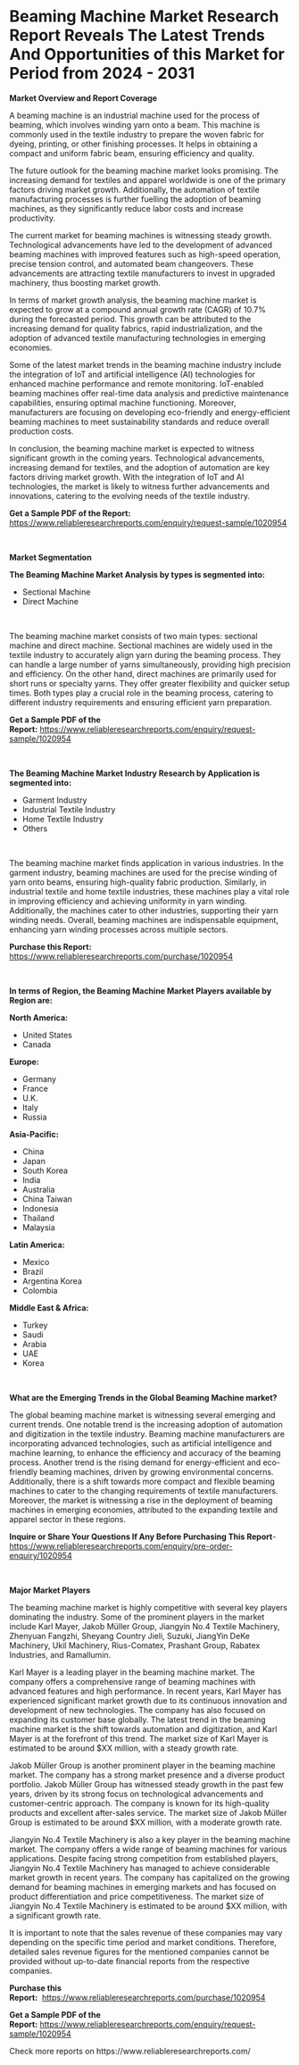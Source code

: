<p><h1>Beaming Machine Market Research Report Reveals The Latest Trends And Opportunities of this Market for Period from 2024 - 2031</h1></p><p><strong>Market Overview and Report Coverage</strong></p>
<p><p>A beaming machine is an industrial machine used for the process of beaming, which involves winding yarn onto a beam. This machine is commonly used in the textile industry to prepare the woven fabric for dyeing, printing, or other finishing processes. It helps in obtaining a compact and uniform fabric beam, ensuring efficiency and quality.</p><p>The future outlook for the beaming machine market looks promising. The increasing demand for textiles and apparel worldwide is one of the primary factors driving market growth. Additionally, the automation of textile manufacturing processes is further fuelling the adoption of beaming machines, as they significantly reduce labor costs and increase productivity.</p><p>The current market for beaming machines is witnessing steady growth. Technological advancements have led to the development of advanced beaming machines with improved features such as high-speed operation, precise tension control, and automated beam changeovers. These advancements are attracting textile manufacturers to invest in upgraded machinery, thus boosting market growth.</p><p>In terms of market growth analysis, the beaming machine market is expected to grow at a compound annual growth rate (CAGR) of 10.7% during the forecasted period. This growth can be attributed to the increasing demand for quality fabrics, rapid industrialization, and the adoption of advanced textile manufacturing technologies in emerging economies.</p><p>Some of the latest market trends in the beaming machine industry include the integration of IoT and artificial intelligence (AI) technologies for enhanced machine performance and remote monitoring. IoT-enabled beaming machines offer real-time data analysis and predictive maintenance capabilities, ensuring optimal machine functioning. Moreover, manufacturers are focusing on developing eco-friendly and energy-efficient beaming machines to meet sustainability standards and reduce overall production costs.</p><p>In conclusion, the beaming machine market is expected to witness significant growth in the coming years. Technological advancements, increasing demand for textiles, and the adoption of automation are key factors driving market growth. With the integration of IoT and AI technologies, the market is likely to witness further advancements and innovations, catering to the evolving needs of the textile industry.</p></p>
<p><strong>Get a Sample PDF of the Report:</strong> <a href="https://www.reliableresearchreports.com/enquiry/request-sample/1020954">https://www.reliableresearchreports.com/enquiry/request-sample/1020954</a></p>
<p>&nbsp;</p>
<p><strong>Market Segmentation</strong></p>
<p><strong>The Beaming Machine Market Analysis by types is segmented into:</strong></p>
<p><ul><li>Sectional Machine</li><li>Direct Machine</li></ul></p>
<p>&nbsp;</p>
<p><p>The beaming machine market consists of two main types: sectional machine and direct machine. Sectional machines are widely used in the textile industry to accurately align yarn during the beaming process. They can handle a large number of yarns simultaneously, providing high precision and efficiency. On the other hand, direct machines are primarily used for short runs or specialty yarns. They offer greater flexibility and quicker setup times. Both types play a crucial role in the beaming process, catering to different industry requirements and ensuring efficient yarn preparation.</p></p>
<p><strong>Get a Sample PDF of the Report:</strong>&nbsp;<a href="https://www.reliableresearchreports.com/enquiry/request-sample/1020954">https://www.reliableresearchreports.com/enquiry/request-sample/1020954</a></p>
<p>&nbsp;</p>
<p><strong>The Beaming Machine Market Industry Research by Application is segmented into:</strong></p>
<p><ul><li>Garment Industry</li><li>Industrial Textile Industry</li><li>Home Textile Industry</li><li>Others</li></ul></p>
<p>&nbsp;</p>
<p><p>The beaming machine market finds application in various industries. In the garment industry, beaming machines are used for the precise winding of yarn onto beams, ensuring high-quality fabric production. Similarly, in industrial textile and home textile industries, these machines play a vital role in improving efficiency and achieving uniformity in yarn winding. Additionally, the machines cater to other industries, supporting their yarn winding needs. Overall, beaming machines are indispensable equipment, enhancing yarn winding processes across multiple sectors.</p></p>
<p><strong>Purchase this Report:</strong>&nbsp; <a href="https://www.reliableresearchreports.com/purchase/1020954">https://www.reliableresearchreports.com/purchase/1020954</a></p>
<p>&nbsp;</p>
<p><strong>In terms of Region, the Beaming Machine Market Players available by Region are:</strong></p>
<p>
    <p> <strong> North America: </strong>
        <ul>
            <li>United States</li>
            <li>Canada</li>
        </ul>
        </p> 
    <p> <strong> Europe: </strong>
        <ul>
            <li>Germany</li>
            <li>France</li>
            <li>U.K.</li>
            <li>Italy</li>
            <li>Russia</li>
        </ul>
        </p> 
    <p> <strong> Asia-Pacific: </strong>
        <ul>
            <li>China</li>
            <li>Japan</li>
            <li>South Korea</li>
            <li>India</li>
            <li>Australia</li>
            <li>China Taiwan</li>
            <li>Indonesia</li>
            <li>Thailand</li>
            <li>Malaysia</li>
        </ul>
        </p> 
    <p> <strong> Latin America: </strong>
        <ul>
            <li>Mexico</li>
            <li>Brazil</li>
            <li>Argentina Korea</li>
            <li>Colombia</li>
        </ul>
        </p> 
    <p> <strong> Middle East & Africa: </strong>
        <ul>
            <li>Turkey</li>
            <li>Saudi</li>
            <li>Arabia</li>
            <li>UAE</li>
            <li>Korea</li>
        </ul>
    </p>
    </p>
<p>&nbsp;</p>
<p><strong>What are the Emerging Trends in the Global Beaming Machine market?</strong></p>
<p><p>The global beaming machine market is witnessing several emerging and current trends. One notable trend is the increasing adoption of automation and digitization in the textile industry. Beaming machine manufacturers are incorporating advanced technologies, such as artificial intelligence and machine learning, to enhance the efficiency and accuracy of the beaming process. Another trend is the rising demand for energy-efficient and eco-friendly beaming machines, driven by growing environmental concerns. Additionally, there is a shift towards more compact and flexible beaming machines to cater to the changing requirements of textile manufacturers. Moreover, the market is witnessing a rise in the deployment of beaming machines in emerging economies, attributed to the expanding textile and apparel sector in these regions.</p></p>
<p><strong>Inquire or Share Your Questions If Any Before Purchasing This Report</strong>- <a href="https://www.reliableresearchreports.com/enquiry/pre-order-enquiry/1020954">https://www.reliableresearchreports.com/enquiry/pre-order-enquiry/1020954</a></p>
<p>&nbsp;</p>
<p><strong>Major Market Players</strong></p>
<p><p>The beaming machine market is highly competitive with several key players dominating the industry. Some of the prominent players in the market include Karl Mayer, Jakob Müller Group, Jiangyin No.4 Textile Machinery, Zhenyuan Fangzhi, Sheyang Country Jieli, Suzuki, JiangYin DeKe Machinery, Ukil Machinery, Rius-Comatex, Prashant Group, Rabatex Industries, and Ramallumin.</p><p>Karl Mayer is a leading player in the beaming machine market. The company offers a comprehensive range of beaming machines with advanced features and high performance. In recent years, Karl Mayer has experienced significant market growth due to its continuous innovation and development of new technologies. The company has also focused on expanding its customer base globally. The latest trend in the beaming machine market is the shift towards automation and digitization, and Karl Mayer is at the forefront of this trend. The market size of Karl Mayer is estimated to be around $XX million, with a steady growth rate.</p><p>Jakob Müller Group is another prominent player in the beaming machine market. The company has a strong market presence and a diverse product portfolio. Jakob Müller Group has witnessed steady growth in the past few years, driven by its strong focus on technological advancements and customer-centric approach. The company is known for its high-quality products and excellent after-sales service. The market size of Jakob Müller Group is estimated to be around $XX million, with a moderate growth rate.</p><p>Jiangyin No.4 Textile Machinery is also a key player in the beaming machine market. The company offers a wide range of beaming machines for various applications. Despite facing strong competition from established players, Jiangyin No.4 Textile Machinery has managed to achieve considerable market growth in recent years. The company has capitalized on the growing demand for beaming machines in emerging markets and has focused on product differentiation and price competitiveness. The market size of Jiangyin No.4 Textile Machinery is estimated to be around $XX million, with a significant growth rate.</p><p>It is important to note that the sales revenue of these companies may vary depending on the specific time period and market conditions. Therefore, detailed sales revenue figures for the mentioned companies cannot be provided without up-to-date financial reports from the respective companies.</p></p>
<p><strong>Purchase this Report:</strong>&nbsp;&nbsp;<a href="https://www.reliableresearchreports.com/purchase/1020954">https://www.reliableresearchreports.com/purchase/1020954</a></p>
<p></p>
<p><strong>Get a Sample PDF of the Report:</strong>&nbsp;<a href="https://www.reliableresearchreports.com/enquiry/request-sample/1020954">https://www.reliableresearchreports.com/enquiry/request-sample/1020954</a></p>
<p>Check more reports on https://www.reliableresearchreports.com/</p>
